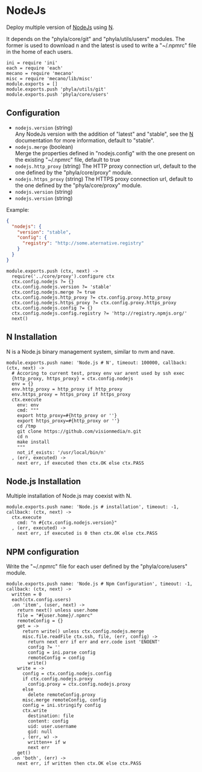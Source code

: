 
###

NodeJs
======

Deploy multiple version of [NodeJs] using [N].

It depends on the "phyla/core/git" and "phyla/utils/users" modules. The former
is used to download n and the latest is used to write a "~/.npmrc" file in the
home of each users.

    ini = require 'ini'
    each = require 'each'
    mecano = require 'mecano'
    misc = require 'mecano/lib/misc'
    module.exports = []
    module.exports.push 'phyla/utils/git'
    module.exports.push 'phyla/core/users'

## Configuration

*   `nodejs.version` (string)   
    Any NodeJs version with the addition of "latest" and "stable", see the [N] 
    documentation for more information, default to "stable".
*   `nodejs.merge` (boolean)   
    Merge the properties defined in "nodejs.config" with the one present on
    the existing "~/.npmrc" file, default to true
*   `nodejs.http_proxy` (string)
    The HTTP proxy connection url, default to the one defined by the 
    "phyla/core/proxy" module.
*   `nodejs.https_proxy` (string)
    The HTTPS proxy connection url, default to the one defined by the 
    "phyla/core/proxy" module.
*   `nodejs.version` (string)
*   `nodejs.version` (string)

Example:

```json
{
  "nodejs": {
    "version": "stable",
    "config": {
      "registry": "http://some.aternative.registry"
    }
  }
}
```

    module.exports.push (ctx, next) ->
      require('../core/proxy').configure ctx
      ctx.config.nodejs ?= {}
      ctx.config.nodejs.version ?= 'stable'
      ctx.config.nodejs.merge ?= true
      ctx.config.nodejs.http_proxy ?= ctx.config.proxy.http_proxy
      ctx.config.nodejs.https_proxy ?= ctx.config.proxy.https_proxy
      ctx.config.nodejs.config ?= {}
      ctx.config.nodejs.config.registry ?= 'http://registry.npmjs.org/'
      next()

## N Installation

N is a Node.js binary management system, similar to nvm and nave.

    module.exports.push name: 'Node.js # N', timeout: 100000, callback: (ctx, next) ->
      # Accoring to current test, proxy env var arent used by ssh exec
      {http_proxy, https_proxy} = ctx.config.nodejs
      env = {}
      env.http_proxy = http_proxy if http_proxy
      env.https_proxy = https_proxy if https_proxy
      ctx.execute
        env: env
        cmd: """
        export http_proxy=#{http_proxy or ''}
        export https_proxy=#{http_proxy or ''}
        cd /tmp
        git clone https://github.com/visionmedia/n.git
        cd n
        make install
        """
        not_if_exists: '/usr/local/bin/n'
      , (err, executed) ->
        next err, if executed then ctx.OK else ctx.PASS

## Node.js Installation

Multiple installation of Node.js may coexist with N.

    module.exports.push name: 'Node.js # installation', timeout: -1, callback: (ctx, next) ->
      ctx.execute
        cmd: "n #{ctx.config.nodejs.version}"
      , (err, executed) ->
        next err, if executed is 0 then ctx.OK else ctx.PASS


## NPM configuration

Write the "~/.npmrc" file for each user defined by the "phyla/core/users" 
module.

    module.exports.push name: 'Node.js # Npm Configuration', timeout: -1, callback: (ctx, next) ->
      written = 0
      each(ctx.config.users)
      .on 'item', (user, next) ->
        return next() unless user.home
        file = "#{user.home}/.npmrc"
        remoteConfig = {}
        get = ->
          return write() unless ctx.config.nodejs.merge
          misc.file.readFile ctx.ssh, file, (err, config) ->
            return next err if err and err.code isnt 'ENOENT'
            config ?= ''
            config = ini.parse config
            remoteConfig = config
            write()
        write = ->
          config = ctx.config.nodejs.config
          if ctx.config.nodejs.proxy
            config.proxy = ctx.config.nodejs.proxy
          else 
            delete remoteConfig.proxy
          misc.merge remoteConfig, config
          config = ini.stringify config
          ctx.write
            destination: file
            content: config
            uid: user.username
            gid: null
          , (err, w) ->
            written++ if w
            next err
        get()
      .on 'both', (err) ->
        next err, if written then ctx.OK else ctx.PASS

[nodejs]: http://www.nodejs.org
[n]: https://github.com/visionmedia/n

